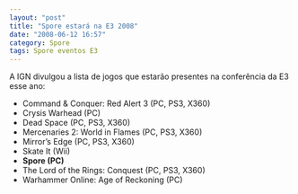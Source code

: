 ```yaml
---
layout: "post"
title: "Spore estará na E3 2008"
date: "2008-06-12 16:57"
category: Spore
tags: Spore eventos E3
---
```


A IGN divulgou a lista de jogos que estarão presentes na conferência da E3 esse ano:

- Command & Conquer: Red Alert 3 (PC, PS3, X360)
- Crysis Warhead (PC)
- Dead Space (PC, PS3, X360)
- Mercenaries 2: World in Flames (PC, PS3, X360)
- Mirror’s Edge (PC, PS3, X360)
- Skate It (Wii)
- **Spore (PC)**
- The Lord of the Rings: Conquest (PC, PS3, X360)
- Warhammer Online: Age of Reckoning (PC)
